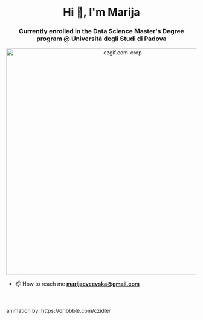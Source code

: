 <h1 align="center">Hi 👋, I'm Marija </h1>
<h3 align="center">Currently enrolled in the Data Science Master's Degree program @ Università degli Studi di Padova</h3>

<div align="center">
  <img src="https://github.com/marijacveevska/marijacveevska/assets/94995858/3e77288b-e1a5-4ed2-8161-19ee1c2e238f" alt="ezgif.com-crop" width="600" />
</div>


- 📫 How to reach me **marijacveevska@gmail.com**

<br>
<br>
animation by: https://dribbble.com/czidler
